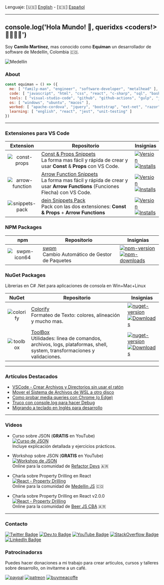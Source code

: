 Lenguaje: [🇺🇸] [English](README.md) - [🇪🇸] [Español](README-ES.md)

---

## console.log('Hola Mundo! 👋, queridxs <coders!> 👩‍💻👨‍💻') 

Soy **Camilo Martínez**, mas conocido como **Equiman** un desarrollador de software de Medellín, Colombia 🇨🇴.

![Medellin](https://user-images.githubusercontent.com/933393/164779706-9434093e-61cd-4e6e-86a9-5c23ec90b1b1.png)

### About

```javascript
const equiman = () => ({
  me: [ "family-man", "engineer", "software-developer", "metalhead" ],
  code: [ "javascript", "html", "css", "react", "c-sharp", "sql", "bash", "batch" ],
  tools: [ "visual-studio-code", "github", "github-actions", "gulp", "jenkins", "gimp", "sonar-qube" ],
  os: [ "windows", "ubuntu", "macos" ],
  worked: [ "apache-cordova", "jquery", "bootstrap", "ext-net", "razor", "sql-server", "mysql", "excel-vba"],
  learning: [ "english", "react", "jest", "unit-testing" ]
})
```

---

### Extensiones para VS Code 

| Extension | Repositorio | Insignias |
| :-------: | ----------- | --------- |
| ![const-props](https://user-images.githubusercontent.com/933393/169392614-1131aedf-6152-4c63-9f73-36cfbfe82b94.png) | [Const & Props Snippets](https://github.com/deinsoftware/vscode-const-props-snippets)<br/>La forma mas fácil y rápida de crear y usar **Const** & **Props** con VS Code. | [![Version](https://vsmarketplacebadge.apphb.com/version/deinsoftware.const-props-snippets.svg?color=blue&label=version)](https://marketplace.visualstudio.com/items?itemName=deinsoftware.const-props-snippets)<br/>[![Installs](https://vsmarketplacebadge.apphb.com/installs/deinsoftware.const-props-snippets.svg)](https://marketplace.visualstudio.com/items?itemName=deinsoftware.const-props-snippets) |
| ![arrow-function](https://user-images.githubusercontent.com/933393/169390226-755d5144-4d18-4041-b8f5-4a5a1cf15c26.png) | [Arrow Function Snippets](https://github.com/deinsoftware/vscode-arrow-snippets)<br/>La forma mas fácil y rápida de crear y usar **Arrow Functions** (Funciones Flecha) con VS Code. | [![Version](https://vsmarketplacebadge.apphb.com/version/deinsoftware.arrow-function-snippets.svg?color=blue&label=version)](https://marketplace.visualstudio.com/items?itemName=deinsoftware.arrow-function-snippets)<br/>[![Installs](https://vsmarketplacebadge.apphb.com/installs/deinsoftware.arrow-function-snippets.svg)](https://marketplace.visualstudio.com/items?itemName=deinsoftware.arrow-function-snippets) |
| ![snippets-pack](https://user-images.githubusercontent.com/933393/169393637-4f583314-8322-4e41-99fb-e9cec60fb82e.png) | [dein Snippets Pack](https://github.com/deinsoftware/vscode-dein-snippets-pack)<br/>Pack con las dos extensiones: **Const & Props** + **Arrow Functions** | [![Version](https://vsmarketplacebadge.apphb.com/version/deinsoftware.dein-snippets-pack.svg?color=blue&label=version)](https://marketplace.visualstudio.com/items?itemName=deinsoftware.dein-snippets-pack)<br/>[![Installs](https://vsmarketplacebadge.apphb.com/installs/deinsoftware.dein-snippets-pack.svg)](https://marketplace.visualstudio.com/items?itemName=deinsoftware.dein-snippets-pack) |

### NPM Packages

| npm | Repositorio | Insignias |
| :---: | --------- | --------- |
| ![swpm-icon64](https://raw.githubusercontent.com/deinsoftware/swpm/main/.github/icons/icon_64.png) | [swpm](https://github.com/deinsoftware/swpm)<br/>Cambio Automático de Gestor de Paquetes | [![npm-version](https://img.shields.io/npm/v/swpm.svg?color=blue)](https://www.npmjs.com/package/swpm)<br/>[![npm-downloads](https://img.shields.io/npm/dt/swpm)](https://www.npmjs.com/package/swpm) |

### NuGet Packages

Librerias en C# .Net para aplicaciones de consola en Win+Mac+Linux

| NuGet | Repositorio | Insignias |
| :---: | ----------- | --------- |
| ![colorify](https://user-images.githubusercontent.com/933393/169667883-3c480ee6-6f35-4ed6-b91d-b222de1a5e81.png) | [Colorify](https://github.com/deinsoftware/colorify)<br/>Formateo de Texto: colores, alineación y mucho mas. | [![nuget-version](https://img.shields.io/nuget/v/dein.Colorify.svg)](https://www.nuget.org/packages/dein.Colorify/)<br/>[![Downloads](https://img.shields.io/nuget/dt/dein.Colorify.svg)](https://www.nuget.org/packages/dein.Colorify/) |
| ![toolbox](https://user-images.githubusercontent.com/933393/169667696-63208dab-2a3a-4acc-91c3-0c5fbbb3b08d.png) | [ToolBox](https://github.com/deinsoftware/toolbox)<br/>Utilidades: linea de comandos, archivos, logs, plataformas, shell, system, transformaciones y validaciones. | [![nuget-version](https://img.shields.io/nuget/v/dein.ToolBox.svg)](https://www.nuget.org/packages/dein.ToolBox/)<br/>[![Downloads](https://img.shields.io/nuget/dt/dein.Toolbox.svg)](https://www.nuget.org/packages/dein.Toolbox/) |

---

### Artículos Destacados

- [VSCode - Crear Archivos y Directorios sin usar el ratón](https://dev.to/equimancho/vscode-crear-archivos-y-directorios-sin-usar-el-raton-1c19)
- [Mover el Sistema de Archivos de WSL a otro disco](https://dev.to/equimancho/mover-el-sistema-de-archivos-de-wsl-a-otro-disco-3fbi)
- [Como probar media queries con Chrome (o Edge)](https://dev.to/equimancho/como-probar-media-queries-con-chrome-4kb5)
- [Truco con console.log para hacer Debug](https://dev.to/equimancho/truco-con-console-log-para-hacer-debug-9j2)
- [Migrando a teclado en Inglés para desarrollo](https://dev.to/equimancho/migrando-a-teclado-en-ingles-para-desarrollo-a91)

---

### Videos

- Curso sobre JSON (**GRATIS** en YouTube)  
[![Curso de JSON](https://img.youtube.com/vi/JJFXgEpcGbg/mqdefault.jpg)](https://www.youtube.com/playlist?list=PLrDTf5qnZdEAiHO19QB9hq5QXAef1h8oY)  
Incluye explicación detallada y ejercicios prácticos.

- Workshop sobre JSON (**GRATIS** en YouTube)  
[![Workshop de JSON](https://img.youtube.com/vi/draXtq0gTrM/mqdefault.jpg)](https://www.youtube.com/playlist?list=PLrDTf5qnZdEDF1wXZjpJGfIf82r0Z_Meb)  
Online para la comunidad de [Refactor Devs](https://twitter.com/refactordevs) 🇦🇷

- Charla sobre Property Drilling en React  
[![React - Property Drilling](https://img.youtube.com/vi/awe9W4EbJXo/mqdefault.jpg)](https://www.youtube.com/watch?v=awe9W4EbJXo)  
Online para la comunidad de [Medellin JS](https://medellinjs.org/) 🇨🇴

- Charla sobre Property Drilling en React v2.0.0  
[![React - Property Drilling](https://img.youtube.com/vi/8dNgfqFmuw0/mqdefault.jpg)](https://youtu.be/8dNgfqFmuw0?t=5269)  
Online para la comunidad de [Beer JS CBA](https://www.beerjscba.com/) 🇦🇷

---

### Contacto

[![Twitter Badge](https://img.shields.io/badge/-@equiman-gray?style=flat&labelColor=1DA1F2&logo=twitter&logoColor=white&link=https://twitter.com/equiman)](https://twitter.com/equiman)
[![Dev.to Badge](https://img.shields.io/badge/-@equiman-gray?style=flat&labelColor=0A0A0A&logo=devdotto&logoColor=white&link=https://dev.to/equiman)](https://dev.to/equiman)
[![YouTube Badge](https://img.shields.io/badge/-@equimancho-gray?style=flat&labelColor=FF0000&logo=youtube&logoColor=white&link=https://youtube.com/c//equimancho)](https://youtube.com/c//equimancho)
[![StackOverflow Badge](https://img.shields.io/badge/-@equiman-gray?style=flat&labelColor=FE7A16&logo=stackoverflow&logoColor=white&link=https://stackoverflow.com/story/equiman)](https://stackoverflow.com/users/812915)
[![LinkedIn Badge](https://img.shields.io/badge/-@equiman-gray?style=flat&labelColor=0077B5&logo=linkedin&logoColor=white&link=https://linkedin.com/in/equiman)](https://linkedin.com/in/equiman)

### Patrocinadorxs

Puedes hacer donaciones a mi trabajo para crear articulos, cursos y talleres sobre desarrollo, on invitarme a un café.

[![paypal](https://img.shields.io/badge/-PayPal-gray?style=flat&labelColor=00457C&logo=paypal&logoColor=white&link=https://paypal.me/equiman/3)](https://paypal.me/equiman/3)
[![patreon](https://img.shields.io/badge/-Patreon-gray?style=flat&labelColor=052d49&logo=patreon&logoColor=F96854&link=https://patreon.com/equiman)](https://patreon.com/equiman)
[![buymeacoffe](https://img.shields.io/badge/-Buy%20Me%20A%20Coffee-gray?style=flat&labelColor=FF813F&logo=buy-me-a-coffee&logoColor=white&link=https://buymeacoff.ee/equiman)](https://www.buymeacoffee.com/equiman)
